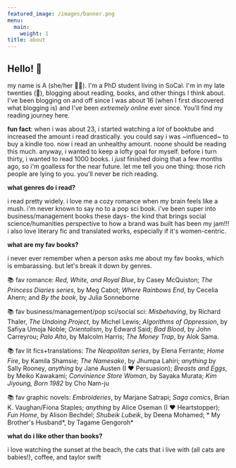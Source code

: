 ```yaml
---
featured_image: /images/banner.png
menu:
  main:
    weight: 1
title: about
---
```


## Hello! :wave: 

my name is A (she/her :rainbow_flag:). I'm a PhD student living in SoCal. I'm in my late twenties (:older_woman:), blogging about reading, books, and other things I think about. I've been blogging on and off since I was about 16 (when I first discovered what blogging is) and I've been  *extremely online* ever since. You'll find my reading journey here.

**fun fact**: 
when i was about 23, i started watching a *lot* of booktube and increased the amount i read drastically. you could say i was ~influenced~ to buy a kindle too. now i read an unhealthy amount. noone should be reading this much. anyway, i wanted to keep a lofty goal for myself. before i turn thirty, i wanted to read 1000 books. i *just* finished doing that a few months ago, so i'm goalless for the near future. 
let me tell you one thing: those rich people are lying to you. you'll never be rich reading. 

**what genres do i read?**

i read pretty widely. i love me a cozy romance when my brain feels like a mush. i'm never known to say no to a pop sci book. i've been super into business/management books these days- the kind that brings social science/humanities perspective to how a brand was built has been my jam!!! i also love literary fic and translated works, especially if it's women-centric.

**what are my fav books?**

i never ever remember when a person asks me about my fav books, which is embarassing. but let's break it down by genres.

:books: fav romance: *Red, White, and Royal Blue*, by Casey McQuiston; *The Princess Diaries series*, by Meg Cabot; *Where Rainbows End*, by Cecelia Ahern; and *By the book*, by Julia Sonneborne 

:books: fav business/management/pop sci/social sci: *Misbehaving*, by Richard Thaler,  *The Undoing Project*, by Michel Lewis; *Algorithms of Oppression*, by Safiya Umoja Noble; *Orientalism*, by Edward Said; *Bad Blood*, by John Carreyrou; *Palo Alto*, by Malcolm Harris; *The Money Trap*, by Alok Sama.

:books: fav lit fics+translations: *The Neapolitan series*, by Elena Ferrante; *Home Fire*, by Kamila Shamsie; *The Namesake*, by Jhumpa Lahiri; *anything* by Sally Rooney, *anything* by Jane Austen (I :heart: Persuasion); *Breasts and Eggs*, by Meiko Kawakami; *Convinience Store Woman*, by Sayaka Murata; *Kim Jiyoung, Born 1982* by Cho Nam-ju

:books: fav graphic novels: *Embroideries*, by Marjane Satrapi; *Saga comics*, Brian K. Vaughan/Fiona Staples; *anything* by Alice Oseman (I :heart: Heartstopper); *Fun Home*, by Alison Bechdel; *Shubeik Lubeik*, by Deena Mohamed; * My Brother's Husband*, by Tagame Gengoroh*

**what do i like other than books?**

i love watching the sunset at the beach, the cats that i live with (all cats are babies!), coffee, and taylor swift